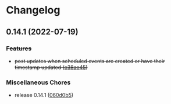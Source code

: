 # Changelog

## 0.14.1 (2022-07-19)


### ~~Features~~

* ~~post updates when scheduled events are created or have their timestamp updated ([e38ae45](https://github.com/Tassadaritze/discord-bot/commit/e38ae451abcb24e6898aa122e8a7db83a6c89554))~~


### Miscellaneous Chores

* release 0.14.1 ([060d0b5](https://github.com/Tassadaritze/discord-bot/commit/060d0b5a8b74179281a277f6e5243786f75e0a9f))
